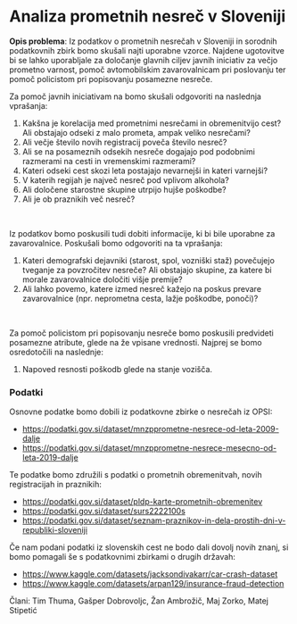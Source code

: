 # Analiza prometnih nesreč v Sloveniji

**Opis problema**: Iz podatkov o prometnih nesrečah v Sloveniji in sorodnih podatkovnih zbirk bomo skušali najti uporabne vzorce. Najdene ugotovitve bi
se lahko uporabljale za določanje glavnih ciljev javnih iniciativ za večjo prometno varnost, pomoč avtomobilskim zavarovalnicam pri poslovanju ter
pomoč policistom pri popisovanju posamezne nesreče.

Za pomoč javnih iniciativam na bomo skušali odgovoriti na naslednja vprašanja:
1. Kakšna je korelacija med prometnimi nesrečami in obremenitvijo cest? Ali obstajajo odseki z malo prometa, ampak veliko nesrečami?
2. Ali večje število novih registracij poveča število nesreč?
3. Ali se na posameznih odsekih nesreče dogajajo pod podobnimi razmerami na cesti in vremenskimi razmerami?
4. Kateri odseki cest skozi leta postajajo nevarnejši in kateri varnejši?
5. V katerih regijah je največ nesreč pod vplivom alkohola?
6. Ali določene starostne skupine utrpijo hujše poškodbe?
8. Ali je ob praznikih več nesreč?

<br>

Iz podatkov bomo poskusili tudi dobiti informacije, ki bi bile uporabne za zavarovalnice. Poskušali bomo odgovoriti na ta vprašanja:
1. Kateri demografski dejavniki (starost, spol, vozniški staž) povečujejo tveganje za povzročitev nesreče? Ali obstajajo skupine, za katere bi morale zavarovalnice določiti višje premije?
2. Ali lahko povemo, katere izmed nesreč kažejo na poskus prevare zavarovalnice (npr. neprometna cesta, lažje poškodbe, ponoči)?

<br>

Za pomoč policistom pri popisovanju nesreče bomo poskusili predvideti posamezne atribute, glede na že vpisane vrednosti. Najprej se bomo osredotočili na naslednje:
1. Napoved resnosti poškodb glede na stanje vozišča.


### Podatki

Osnovne podatke bomo dobili iz podatkovne zbirke o nesrečah iz OPSI:
- https://podatki.gov.si/dataset/mnzpprometne-nesrece-od-leta-2009-dalje
- https://podatki.gov.si/dataset/mnzpprometne-nesrece-mesecno-od-leta-2019-dalje

Te podatke bomo združili s podatki o prometnih obremenitvah, novih registracijah in praznikih:
- https://podatki.gov.si/dataset/pldp-karte-prometnih-obremenitev
- https://podatki.gov.si/dataset/surs2222100s
- https://podatki.gov.si/dataset/seznam-praznikov-in-dela-prostih-dni-v-republiki-sloveniji

Če nam podani podatki iz slovenskih cest ne bodo dali dovolj novih znanj, si bomo pomagali še s podatkovnimi zbirkami o drugih državah:
- https://www.kaggle.com/datasets/jacksondivakarr/car-crash-dataset
- https://www.kaggle.com/datasets/arpan129/insurance-fraud-detection

Člani: Tim Thuma, Gašper Dobrovoljc, Žan Ambrožič, Maj Zorko, Matej Stipetić
